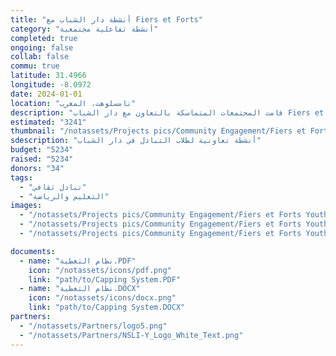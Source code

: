 ```yaml
---
title: "أنشطة دار الشباب مع Fiers et Forts"
category: "أنشطة تفاعلية مجتمعية"
completed: true
ongoing: false
collab: false
commu: true
latitude: 31.4966
longitude: -8.0972
date: 2024-01-01
location: "تامسلوهت، المغرب"
description: "قامت المجتمعات المتماسكة بالتعاون مع دار الشباب Fiers et Forts في تامسلوهت بتقديم برامج تفاعلية لطلاب التبادل للتفاعل مع الأطفال الذين يعيشون هناك. تعتبر المركز معروفة جدًا في تامسلوهت، حيث يقيم هناك أكثر من 40 طفل في أي وقت محدد. إنهم مركزون بشكل كبير على التعليم البيئي، والفنون الإبداعية والأدائية، والرياضة. يكون الأطفال دائمًا متحمسين للمشاركة ولقاء المغاربة من مدن أخرى أو الأجانب من دول أخرى. لقد قمنا بأنشطة رائعة مع طلاب التبادل من Cape Henry High School ضمن برنامج تبادل المغرب وطلاب NSLI-Y من CLC."
estimated: "3241"
thumbnail: "/notassets/Projects pics/Community Engagement/Fiers et Forts Youth House Activities/pic1.jpg"
sdescription: "أنشطة تعاونية لطلاب التبادل في دار الشباب"
budget: "5234"
raised: "5234"
donors: "34"
tags:
  - "تبادل ثقافي"
  - "التعليم والرياضة"
images:
  - "/notassets/Projects pics/Community Engagement/Fiers et Forts Youth House Activities/pic1.jpg"
  - "/notassets/Projects pics/Community Engagement/Fiers et Forts Youth House Activities/pic2.jpg"
  - "/notassets/Projects pics/Community Engagement/Fiers et Forts Youth House Activities/pic3.jpg"

documents:
  - name: "نظام التغطية.PDF"
    icon: "/notassets/icons/pdf.png"
    link: "path/to/Capping System.PDF"
  - name: "نظام التغطية.DOCX"
    icon: "/notassets/icons/docx.png"
    link: "path/to/Capping System.DOCX"
partners:
  - "/notassets/Partners/logo5.png"
  - "/notassets/Partners/NSLI-Y_Logo_White_Text.png"
---
```

